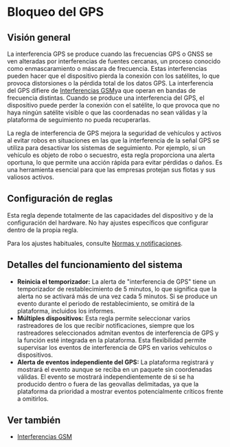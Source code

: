 # Bloqueo del GPS

## Visión general

La interferencia GPS se produce cuando las frecuencias GPS o GNSS se ven alteradas por interferencias de fuentes cercanas, un proceso conocido como enmascaramiento o máscara de frecuencia. Estas interferencias pueden hacer que el dispositivo pierda la conexión con los satélites, lo que provoca distorsiones o la pérdida total de los datos GPS. La interferencia del GPS difiere de [Interferencias GSM](../conexin-de-dispositivos/interferencias-gsm.md)ya que operan en bandas de frecuencia distintas. Cuando se produce una interferencia del GPS, el dispositivo puede perder la conexión con el satélite, lo que provoca que no haya ningún satélite visible o que las coordenadas no sean válidas y la plataforma de seguimiento no pueda recuperarlas.

La regla de interferencia de GPS mejora la seguridad de vehículos y activos al evitar robos en situaciones en las que la interferencia de la señal GPS se utiliza para desactivar los sistemas de seguimiento. Por ejemplo, si un vehículo es objeto de robo o secuestro, esta regla proporciona una alerta oportuna, lo que permite una acción rápida para evitar pérdidas o daños. Es una herramienta esencial para que las empresas protejan sus flotas y sus valiosos activos.

## Configuración de reglas

Esta regla depende totalmente de las capacidades del dispositivo y de la configuración del hardware. No hay ajustes específicos que configurar dentro de la propia regla.

Para los ajustes habituales, consulte [Normas y notificaciones](../../reglas-y-alertas.md).

## Detalles del funcionamiento del sistema

- **Reinicia el temporizador:** La alerta de "interferencia de GPS" tiene un temporizador de restablecimiento de 5 minutos, lo que significa que la alerta no se activará más de una vez cada 5 minutos. Si se produce un evento durante el periodo de restablecimiento, se omitirá de la plataforma, incluidos los informes.
- **Múltiples dispositivos:** Esta regla permite seleccionar varios rastreadores de los que recibir notificaciones, siempre que los rastreadores seleccionados admitan eventos de interferencia de GPS y la función esté integrada en la plataforma. Esta flexibilidad permite supervisar los eventos de interferencia de GPS en varios vehículos o dispositivos.
- **Alerta de eventos independiente del GPS:** La plataforma registrará y mostrará el evento aunque se reciba en un paquete sin coordenadas válidas. El evento se mostrará independientemente de si se ha producido dentro o fuera de las geovallas delimitadas, ya que la plataforma da prioridad a mostrar eventos potencialmente críticos frente a omitirlos.

## Ver también

- [Interferencias GSM](../conexin-de-dispositivos/interferencias-gsm.md)